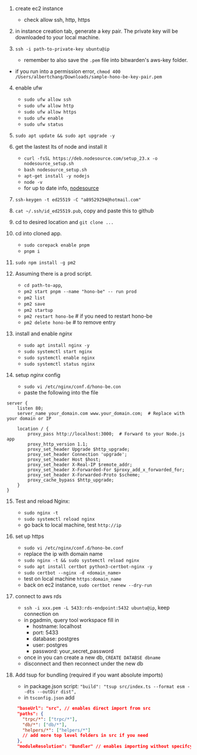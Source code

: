 1. create ec2 instance

   - check allow ssh, http, https

2. in instance creation tab, generate a key pair. The private key will be downloaded to your local machine.
3. `ssh -i path-to-private-key ubuntu@ip`
   - remember to also save the `.pem` file into bitwarden's aws-key folder.

- if you run into a permission error, `chmod 400 /Users/albertchang/Downloads/sample-hono-be-key-pair.pem`

4.  enable ufw

    - `sudo ufw allow ssh`
    - `sudo ufw allow http`
    - `sudo ufw allow https`
    - `sudo ufw enable`
    - `sudo ufw status`

5.  `sudo apt update && sudo apt upgrade -y`
6.  get the lastest lts of node and install it

    - `curl -fsSL https://deb.nodesource.com/setup_23.x -o nodesource_setup.sh`
    - `bash nodesource_setup.sh`
    - `apt-get install -y nodejs`
    - `node -v`
    - for up to date info, [nodesource](https://github.com/nodesource/distributions)

7.  `ssh-keygen -t ed25519 -C "a89529294@hotmail.com"`
8.  `cat ~/.ssh/id_ed25519.pub`, copy and paste this to github
9.  cd to desired location and `git clone ...`
10. cd into cloned app.

    - `sudo corepack enable pnpm`
    - `pnpm i`

11. `sudo npm install -g pm2`
12. Assuming there is a prod script.

    - `cd path-to-app`,
    - `pm2 start pnpm --name "hono-be" -- run prod`
    - `pm2 list`
    - `pm2 save`
    - `pm2 startup`
    - `pm2 restart hono-be` # if you need to restart hono-be
    - `pm2 delete hono-be` # to remove entry

13. install and enable _nginx_

    - `sudo apt install nginx -y`
    - `sudo systemctl start nginx`
    - `sudo systemctl enable nginx`
    - `sudo systemctl status nginx`

14. setup _nginx_ config

    - `sudo vi /etc/nginx/conf.d/hono-be.con`
    - paste the following into the file

```nginx
server {
    listen 80;
    server_name your_domain.com www.your_domain.com;  # Replace with your domain or IP

    location / {
        proxy_pass http://localhost:3000;  # Forward to your Node.js app
        proxy_http_version 1.1;
        proxy_set_header Upgrade $http_upgrade;
        proxy_set_header Connection 'upgrade';
        proxy_set_header Host $host;
        proxy_set_header X-Real-IP $remote_addr;
        proxy_set_header X-Forwarded-For $proxy_add_x_forwarded_for;
        proxy_set_header X-Forwarded-Proto $scheme;
        proxy_cache_bypass $http_upgrade;
    }
}
```

15. Test and reload Nginx:

    - `sudo nginx -t`
    - `sudo systemctl reload nginx`
    - go back to local machine, test `http://ip`

16. set up https

    - `sudo vi /etc/nginx/conf.d/hono-be.conf`
    - replace the ip with domain name
    - `sudo nginx -t && sudo systemctl reload nginx`
    - `sudo apt install certbot python3-certbot-nginx -y`
    - `sudo certbot --nginx -d <domain_name>`
    - test on local machine `https:domain_name`
    - back on ec2 instance, `sudo certbot renew --dry-run`

17. connect to aws rds

    - `ssh -i xxx.pem -L 5433:rds-endpoint:5432 ubuntu@ip`, keep connection on
    - in pgadmin, query tool workspace fill in
      - hostname: localhost
      - port: 5433
      - database: postgres
      - user: postgres
      - password: your_secret_password
    - once in you can create a new db, `CREATE DATABSE dbname`
    - disconnect and then reconnect under the new db

18. Add tsup for bundling (required if you want absolute imports)
    - in package.json script: `"build": "tsup src/index.ts --format esm --dts --outDir dist",`
    - in `tsconfig.json` add

```json
    "baseUrl": "src", // enables direct import from src
    "paths": {
      "trpc/*": ["trpc/*"],
      "db/*": ["db/*"],
      "helpers/*": ["helpers/*"]
      // add more top level folders in src if you need
    },
    "moduleResolution": "Bundler" // enables importing without specifcying .js/.ts
```
